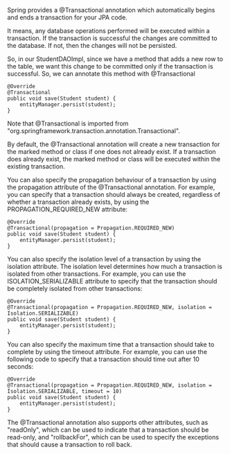 Spring provides a @Transactional annotation which automatically begins and ends a transaction for your JPA code.

It means, any database operations performed will be executed within a transaction. If the transaction is successful the changes are committed to the database. If not, then the changes will not be persisted.

So, in our StudentDAOImpl, since we have a method that adds a new row to the table, we want this change to be committed only if the transaction is successful. So, we can annotate this method with @Transactional

    @Override
    @Transactional
    public void save(Student student) {
        entityManager.persist(student);
    }

Note that @Transactional is imported from "org.springframework.transaction.annotation.Transactional".

By default, the @Transactional annotation will create a new transaction for the marked method or class if one does not already exist. If a transaction does already exist, the marked method or class will be executed within the existing transaction.

You can also specify the propagation behaviour of a transaction by using the propagation attribute of the @Transactional annotation. For example, you can specify that a transaction should always be created, regardless of whether a transaction already exists, by using the PROPAGATION_REQUIRED_NEW attribute:

    @Override
    @Transactional(propagation = Propagation.REQUIRED_NEW)
    public void save(Student student) {
        entityManager.persist(student);
    }

You can also specify the isolation level of a transaction by using the isolation attribute. The isolation level determines how much a transaction is isolated from other transactions. For example, you can use the ISOLATION_SERIALIZABLE attribute to specify that the transaction should be completely isolated from other transactions:

    @Override
    @Transactional(propagation = Propagation.REQUIRED_NEW, isolation = Isolation.SERIALIZABLE)
    public void save(Student student) {
        entityManager.persist(student);
    }

You can also specify the maximum time that a transaction should take to complete by using the timeout attribute. For example, you can use the following code to specify that a transaction should time out after 10 seconds:

    @Override
    @Transactional(propagation = Propagation.REQUIRED_NEW, isolation = Isolation.SERIALIZABLE, timeout = 10)
    public void save(Student student) {
        entityManager.persist(student);
    }

The @Transactional annotation also supports other attributes, such as "readOnly", which can be used to indicate that a transaction should be read-only, and "rollbackFor", which can be used to specify the exceptions that should cause a transaction to roll back. 

